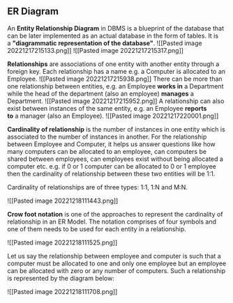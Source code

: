 ## ER Diagram

An **Entity Relationship Diagram** in DBMS is a blueprint of the database that can be later implemented as an actual database in the form of tables. It is a **"diagrammatic representation of the database"**.
![[Pasted image 20221217215133.png]]
![[Pasted image 20221217215317.png]]

**Relationships** are associations of one entity with another entity through a foreign key. Each relationship has a name e.g. a Computer is allocated to an Employee.
![[Pasted image 20221217215938.png]]
There can be more than one relationship between entities, e.g. an Employee **works in** a Department while the head of the department (also an employee) **manages** a Department.
![[Pasted image 20221217215952.png]]
A relationship can also exist between instances of the same entity, e.g. an Employee **reports to** a manager (also an Employee).
![[Pasted image 20221217220001.png]]

**Cardinality of relationship** is the number of instances in one entity which is associated to the number of instances in another. For the relationship between Employee and Computer, it helps us answer questions like how many computers can be allocated to an employee, can computers be shared between employees, can employees exist without being allocated a computer etc. e.g. if 0 or 1 computer can be allocated to 0 or 1 employee then the cardinality of relationship between these two entities will be 1:1.

Cardinality of relationships are of three types: 1:1, 1:N and M:N.

![[Pasted image 20221218111443.png]]

**Crow foot notation** is one of the approaches to represent the cardinality of relationship in an ER Model. The notation comprises of four symbols and one of them needs to be used for each entity in a relationship.

![[Pasted image 20221218111525.png]]

Let us say the relationship between employee and computer is such that a computer must be allocated to one and only one employee but an employee can be allocated with zero or any number of computers. Such a relationship is represented by the diagram below:

![[Pasted image 20221218111708.png]]